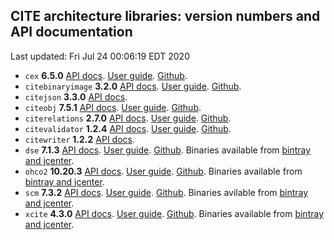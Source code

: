 ## CITE architecture libraries: version numbers and API documentation

Last updated: Fri Jul 24 00:06:19 EDT 2020



  - `cex` **6.5.0** [API docs](cex/api/edu/holycross/shot/cex/index.html). [User guide](https://cite-architecture.github.io/cex/). [Github](https://github.com/cite-architecture/cex).
  - `citebinaryimage` **3.2.0** [API docs](citebinaryimage/api/edu/holycross/shot/citebinaryimage/index.html). [User guide](https://cite-architecture.github.io/citebinaryimage).  [Github](https://github.com/cite-architecture/citebinaryimage).
  - `citejson` **3.3.0** [API docs](CITE-JSON/api/edu/holycross/shot/citejson/index.html).
  - `citeobj` **7.5.1** [API docs](citeobj/api/edu/holycross/shot/citeobj/index.html). [User guide](https://cite-architecture.github.io/citeobj/). [Github](https://github.com/cite-architecture/citeobj).
  - `citerelations` **2.7.0** [API docs](citerelations/api/edu/holycross/shot/citerelation/index.html). [User guide](https://cite-architecture.github.io/citerelations/).  [Github](https://github.com/cite-architecture/citerelations).
  - `citevalidator` **1.2.4** [API docs](citevalidator/api/edu/holycross/shot/citevalidator/index.html). [User guide](https://cite-architecture.github.io/citevalidator/). [Github](https://github.com/cite-architecture/citevalidator).
  - `citewriter` **1.2.2** [API docs](citewriter/api/edu/furman/classics/citewriter/index.html).
  - `dse` **7.1.3** [API docs](dse/api/edu/holycross/shot/dse/index.html). [User guide](https://cite-architecture.github.io/dse/). [Github](https://github.com/cite-architecture/dse). Binaries available from [bintray and jcenter](https://bintray.com/neelsmith/maven/dse).
  - `ohco2` **10.20.3** [API docs](ohco2/api/edu/holycross/shot/ohco2/index.html). [User guide](https://cite-architecture.org/ohco2/). [Github](https://github.com/cite-architecture/ohco2). Binaries available from [bintray and jcenter](https://bintray.com/neelsmith/maven/ohco2).
  - `scm` **7.3.2** [API docs](scm/api/edu/holycross/shot/scm/index.html).  [User guide](https://cite-architecture.github.io/scm/). [Github](https://github.com/cite-architecture/scm). Binaries avilable from [bintray and jcenter](https://bintray.com/neelsmith/maven/xcite).
  - `xcite` **4.3.0** [API docs](xcite/api/edu/holycross/shot/cite/index.html). [User guide](https://cite-architecture.github.io/xcite/). [Github](https://github.com/cite-architecture/xcite).  Binaries available from [bintray and jcenter](https://bintray.com/neelsmith/maven/xcite).
